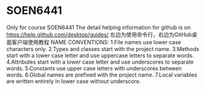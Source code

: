# SOEN6441
Only for course SOEN6441
The detail helping information for github is on 
https://help.github.com/desktop/guides/
左边为使用命令行，右边为GitHub桌面客户端使用教程
NAME CONVENTIONS:
1.File names use lower case characters only.
2.Types and classes start with the project name.
3.Methods start with a lower case letter and use uppercase letters to separate words.
4.Attributes start with a lower case letter and use underscores to separate words.
5.Constants use upper case letters with underscores between words.
6.Global names are prefixed with the project name.
7.Local variables are written entirely in lower case without underscore.

